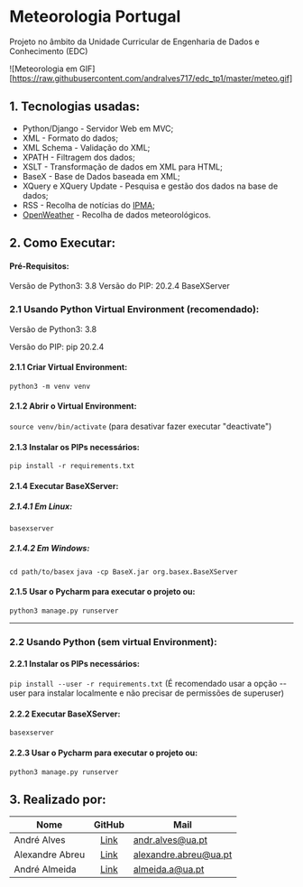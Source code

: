 # Meteorologia Portugal

Projeto no âmbito da Unidade Curricular de Engenharia de Dados e Conhecimento (EDC)

![Meteorologia em GIF][https://raw.githubusercontent.com/andralves717/edc_tp1/master/meteo.gif]

## 1. Tecnologias usadas:
- Python/Django - Servidor Web em MVC;
- XML - Formato do dados;
- XML Schema - Validação do XML;
- XPATH - Filtragem dos dados;
- XSLT - Transformação de dados em XML para HTML;
- BaseX - Base de Dados baseada em XML;
- XQuery e XQuery Update - Pesquisa e gestão dos dados na base de dados;
- RSS - Recolha de notícias do [IPMA](http://www.ipma.pt/pt/produtoseservicos/index.jsp?page=rss.xml);
- [OpenWeather](api.openweathermap.org/) - Recolha de dados meteorológicos.

## 2. Como Executar:
#### Pré-Requisitos:
Versão de Python3: 3.8
Versão do PIP: 20.2.4
BaseXServer


### 2.1 Usando Python Virtual Environment (recomendado):
Versão de Python3: 3.8

Versão do PIP: pip 20.2.4

#### 2.1.1 Criar Virtual Environment:
`python3 -m venv venv`

#### 2.1.2 Abrir o Virtual Environment:
`source venv/bin/activate` (para desativar fazer executar "deactivate")

#### 2.1.3 Instalar os PIPs necessários:
`pip install -r requirements.txt`

#### 2.1.4 Executar BaseXServer:

##### 2.1.4.1 Em Linux:
`basexserver`
##### 2.1.4.2 Em Windows:
`cd path/to/basex`
`java -cp BaseX.jar org.basex.BaseXServer`

#### 2.1.5 Usar o Pycharm para executar o projeto ou:
`python3 manage.py runserver`

---
### 2.2 Usando Python (sem virtual Environment):

#### 2.2.1 Instalar os PIPs necessários:
`pip install --user -r requirements.txt`
(É recomendado usar a opção --user para instalar localmente e não precisar de permissões de superuser)

#### 2.2.2 Executar BaseXServer:
`basexserver`

#### 2.2.3 Usar o Pycharm para executar o projeto ou:
`python3 manage.py runserver`


## 3. Realizado por:

| Nome            | GitHub        | Mail |
| --------------- |:-------------:| -----|
| André Alves     | [Link](https://github.com/andralves717)| andr.alves@ua.pt |
| Alexandre Abreu | [Link](https://github.com/afabreu)| alexandre.abreu@ua.pt |
| André Almeida   | [Link](https://github.com/Almeida-a)| almeida.a@ua.pt |

